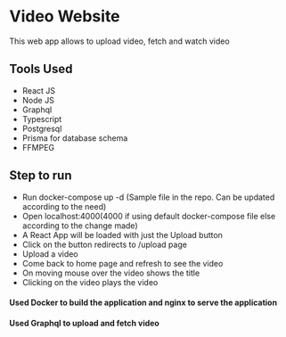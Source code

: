 # Video Website

This web app allows to upload video, fetch and watch video

## Tools Used

- React JS
- Node JS
- Graphql
- Typescript
- Postgresql
- Prisma for database schema
- FFMPEG

## Step to run
- Run docker-compose up -d (Sample file in the repo. Can be updated according to the need)
- Open localhost:4000(4000 if using default docker-compose file else according to the change made)
- A React App will be loaded with just the Upload button
- Click on the button redirects to /upload page
- Upload a video
- Come back to home page and refresh to see the video
- On moving mouse over the video shows the title
- Clicking on the video plays the video




#### Used Docker to build the application and nginx to serve the application
#### Used Graphql to upload and fetch video
